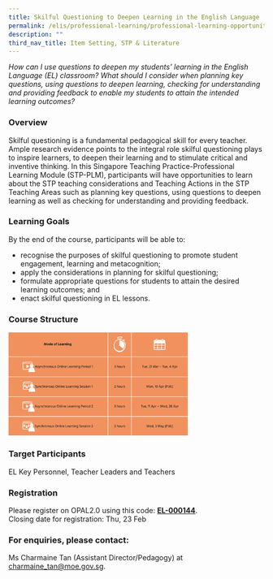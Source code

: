 ```yaml
---
title: Skilful Questioning to Deepen Learning in the English Language
permalink: /elis/professional-learning/professional-learning-opportunities/skilful-questioning-deepen-learning/
description: ""
third_nav_title: Item Setting, STP & Literature
---
```

<em>How can I use questions to deepen my students’ learning in the English Language (EL) classroom? What should I consider when planning key questions, using questions to deepen learning, checking for understanding and providing feedback to enable my students to attain the intended learning outcomes?</em>

### Overview

Skilful questioning is a fundamental pedagogical skill for every teacher. Ample research evidence points to the integral role skilful questioning plays to inspire learners, to deepen their learning and to stimulate critical and inventive thinking. In this Singapore Teaching Practice-Professional Learning Module (STP-PLM), participants will have opportunities to learn about the STP teaching considerations and Teaching Actions in the STP Teaching Areas such as planning key questions, using questions to deepen learning as well as checking for understanding and providing feedback.

### Learning Goals

By the end of the course, participants will be able to:

*   recognise the purposes of skilful questioning to promote student engagement, learning and metacognition;
*   apply the considerations in planning for skilful questioning;
*   formulate appropriate questions for students to attain the desired learning outcomes; and
*   enact skilful questioning in EL lessons.

### Course Structure

<img src="/images/course%20structure%207.png" style="width:70%">
		 
### Target Participants

EL Key Personnel, Teacher Leaders and Teachers

### Registration


Please register on&nbsp;OPAL2.0&nbsp;using this code:&nbsp;[**EL-000144**](https://www.opal2.moe.edu.sg/app/learner/detail/course/0568640e-6db4-42c5-ab71-dd5039e74741).  
Closing date for registration: Thu, 23 Feb

### For enquiries, please contact:
Ms Charmaine Tan (Assistant Director/Pedagogy) at 
<a href="mailto:charmaine_tan@moe.gov.sg">charmaine_tan@moe.gov.sg.</a>